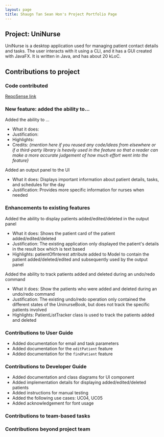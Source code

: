 ```yaml
---
layout: page
title: Shaugn Tan Sean Hon's Project Portfolio Page
---
```


## Project: UniNurse

UniNurse is a desktop application used for managing patient contact details and tasks. The user interacts with it using
a CLI, and it has a GUI created with JavaFX. It is written in Java, and has about 20 kLoC.

## Contributions to project

### Code contributed
[RepoSense link](https://nus-cs2103-ay2223s1.github.io/tp-dashboard/?search=shogun187&breakdown=true)

### New feature: added the ability to...

Added the ability to ...
* What it does:
* Justification:
* Highlights:
* Credits: *{mention here if you reused any code/ideas from elsewhere or if a third-party library is heavily used in the feature so that a reader can make a more accurate judgement of how much effort went into the feature}*

Added an output panel to the UI
* What it does: Displays important information about patient details, tasks, and schedules for the day
* Justification: Provides more specific information for nurses when needed


### Enhancements to existing features

Added the ability to display patients added/edited/deleted in the output panel 
* What it does: Shows the patient card of the patient added/edited/deleted
* Justification: The existing application only displayed the patient's details in the result box which is text based
* Highlights: patientOfInterest attribute added to Model to contain the patient added/deleted/edited and subsequently used by the output panel

Added the ability to track patients added and deleted during an undo/redo command
* What it does: Show the patients who were added and deleted during an undo/redo command 
* Justification: The existing undo/redo operation only contained the different states of the UninurseBook, but does not track the specific patients involved
* Highlights: PatientListTracker class is used to track the patients added and deleted

### Contributions to User Guide
* Added documentation for email and task parameters
* Added documentation for the `editPatient` feature
* Added documentation for the `findPatient` feature 

### Contributions to Developer Guide
* Added documentation and class diagrams for UI component
* Added implementation details for displaying added/edited/deleted patients
* Added instructions for manual testing
* Added the following use cases: UC04, UC05
* Added acknowledgement for font usage

### Contributions to team-based tasks

### Contributions beyond project team
